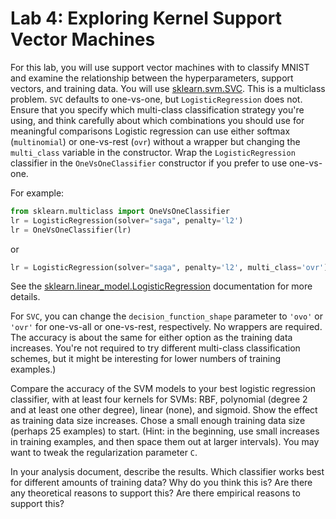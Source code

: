 # Lab 4: Exploring Kernel Support Vector Machines

For this lab, you will use support vector machines with to classify MNIST and examine the relationship between the hyperparameters, support vectors, and training data.  You will use [sklearn.svm.SVC](https://scikit-learn.org/stable/modules/generated/sklearn.svm.SVC.html).  This is a multiclass problem. `SVC` defaults to one-vs-one, but `LogisticRegression` does not.  Ensure that you specify which multi-class classification strategy you're using, and think carefully about which combinations you should use for meaningful comparisons Logistic regression can use either softmax (`multinomial`) or one-vs-rest (`ovr`) without a wrapper but changing the `multi_class` variable in the constructor.  Wrap the `LogisticRegression` classifier in the `OneVsOneClassifier` constructor if you prefer to use one-vs-one.

For example:

```python
from sklearn.multiclass import OneVsOneClassifier
lr = LogisticRegression(solver="saga", penalty='l2')
lr = OneVsOneClassifier(lr)
```

or

```python
lr = LogisticRegression(solver="saga", penalty='l2', multi_class='ovr')
```



See the [sklearn.linear_model.LogisticRegression](https://scikit-learn.org/stable/modules/generated/sklearn.linear_model.LogisticRegression.html) documentation for more details.

For `SVC`, you can change the `decision_function_shape` parameter to `'ovo'` or `'ovr'` for one-vs-all or one-vs-rest, respectively. No wrappers are required.  The accuracy is about the same for either option as the training data increases.  You're not required to try different multi-class classification schemes, but it might be interesting for lower numbers of training examples.)

Compare the accuracy of the SVM models to your best logistic regression classifier, with at least four kernels for SVMs: RBF, polynomial (degree 2 and at least one other degree), linear (none), and sigmoid.   Show the effect as training data size increases.  Chose a small enough training data size (perhaps 25 examples) to start.  (Hint: in the beginning, use small increases in training examples, and then space them out at larger intervals).  You may want to tweak the regularization parameter `C`.

In your analysis document, describe the results.  Which classifier works best for different amounts of training data?  Why do you think this is? Are there any theoretical reasons to support this?  Are there empirical reasons to support this?
